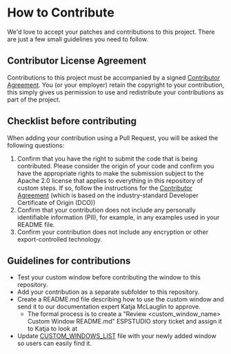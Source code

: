# How to Contribute

We'd love to accept your patches and contributions to this project. There are
just a few small guidelines you need to follow.

## Contributor License Agreement

Contributions to this project must be accompanied by a signed
[Contributor Agreement](ContributorAgreement.txt).
You (or your employer) retain the copyright to your contribution,
this simply gives us permission to use and redistribute your contributions as
part of the project.

## Checklist before contributing

When adding your contribution using a Pull Request, you will be asked the following questions:

1. Confirm that you have the right to submit the code that is being contributed. Please consider the origin of your code and confirm you
   have the appropriate rights to make the submission subject to the Apache 2.0 license that applies to everything in this repository of
   custom steps. If so, follow the instructions for the [Contributor Agreement](ContributorAgreement.txt) (which is based on the
   industry-standard Developer Certificate of Origin (DCO))
2. Confirm that your contribution does not include any personally identifiable information (PII), for example, in any examples used 
   in your README file.
3. Confirm your contribution does not include any encryption or other export-controlled technology.  

## Guidelines for contributions

* Test your custom window before contributing the window to this repository. 
* Add your contribution as a separate subfolder to this repository. 
* Create a README.md file describing how to use the custom window and send it to our documentation expert Katja McLauglin to approve.
  * The formal process is to create a "Review <custom_window_name> Custom Window README.md" ESPSTUDIO story ticket and assign it to Katja to look at
* Update [CUSTOM_WINDOWS_LIST](CUSTOM_WINDOWS_LIST.md) file with your newly added window so users can easily find it.

<!-- Detailed steps of how to contribute -->
